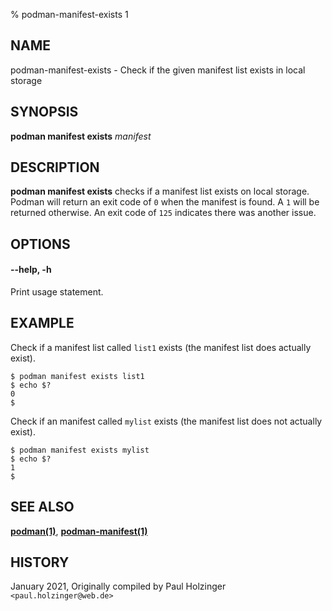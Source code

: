 % podman-manifest-exists 1

## NAME

podman\-manifest\-exists - Check if the given manifest list exists in local storage

## SYNOPSIS

**podman manifest exists** _manifest_

## DESCRIPTION

**podman manifest exists** checks if a manifest list exists on local storage. Podman will
return an exit code of `0` when the manifest is found. A `1` will be returned otherwise.
An exit code of `125` indicates there was another issue.

## OPTIONS

#### **--help**, **-h**

Print usage statement.

## EXAMPLE

Check if a manifest list called `list1` exists (the manifest list does actually exist).

```
$ podman manifest exists list1
$ echo $?
0
$
```

Check if an manifest called `mylist` exists (the manifest list does not actually exist).

```
$ podman manifest exists mylist
$ echo $?
1
$
```

## SEE ALSO

**[podman(1)](podman.md)**, **[podman-manifest(1)](commands/podman-manifest/podman-manifest.md)**

## HISTORY

January 2021, Originally compiled by Paul Holzinger `<paul.holzinger@web.de>`
